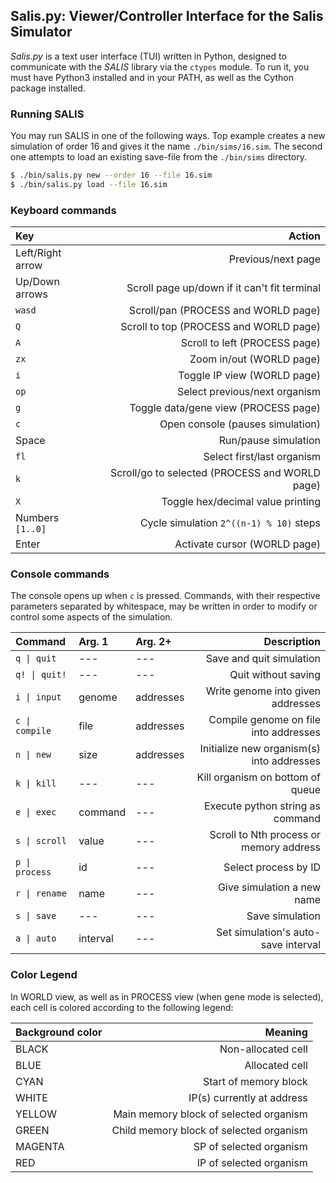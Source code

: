 ## Salis.py: Viewer/Controller Interface for the Salis Simulator
*Salis.py* is a text user interface (TUI) written in Python, designed to
communicate with the *SALIS* library via the `ctypes` module. To run it, you
must have Python3 installed and in your PATH, as well as the Cython package
installed.

### Running SALIS
You may run SALIS in one of the following ways. Top example creates a new
simulation of order 16 and gives it the name `./bin/sims/16.sim`. The second
one attempts to load an existing save-file from the `./bin/sims` directory.
```bash
$ ./bin/salis.py new --order 16 --file 16.sim
$ ./bin/salis.py load --file 16.sim
```

### Keyboard commands
|Key |Action |
|:---|------:|
|Left/Right arrow |Previous/next page |
|Up/Down arrows   |Scroll page up/down if it can't fit terminal |
|`wasd`           |Scroll/pan (PROCESS and WORLD page) |
|`Q`              |Scroll to top (PROCESS and WORLD page) |
|`A`              |Scroll to left (PROCESS page) |
|`zx`             |Zoom in/out (WORLD page) |
|`i`              |Toggle IP view (WORLD page) |
|`op`             |Select previous/next organism |
|`g`              |Toggle data/gene view (PROCESS page) |
|`c`              |Open console (pauses simulation) |
|Space            |Run/pause simulation |
|`fl`             |Select first/last organism |
|`k`              |Scroll/go to selected (PROCESS and WORLD page) |
|`X`              |Toggle hex/decimal value printing |
|Numbers `[1..0]` |Cycle simulation `2^((n-1) % 10)` steps |
|Enter            |Activate cursor (WORLD page) |

### Console commands
The console opens up when `c` is pressed. Commands, with their respective
parameters separated by whitespace, may be written in order to modify or
control some aspects of the simulation.

|Command |Arg. 1 |Arg. 2+ |Description |
|:-------|:------|:-------|-----------:|
|`q \| quit`    |---      |---       |Save and quit simulation |
|`q! \| quit!`  |---      |---       |Quit without saving |
|`i \| input`   |genome   |addresses |Write genome into given addresses |
|`c \| compile` |file     |addresses |Compile genome on file into addresses |
|`n \| new`     |size     |addresses |Initialize new organism(s) into addresses |
|`k \| kill`    |---      |---       |Kill organism on bottom of queue |
|`e \| exec`    |command  |---       |Execute python string as command |
|`s \| scroll`  |value    |---       |Scroll to Nth process or memory address |
|`p \| process` |id       |---       |Select process by ID |
|`r \| rename`  |name     |---       |Give simulation a new name |
|`s \| save`    |---      |---       |Save simulation |
|`a \| auto`    |interval |---       |Set simulation's auto-save interval |

### Color Legend
In WORLD view, as well as in PROCESS view (when gene mode is selected), each
cell is colored according to the following legend:

|Background color |Meaning |
|:----------------|-------:|
|BLACK   |Non-allocated cell |
|BLUE    |Allocated cell |
|CYAN    |Start of memory block |
|WHITE   |IP(s) currently at address |
|YELLOW  |Main memory block of selected organism |
|GREEN   |Child memory block of selected organism |
|MAGENTA |SP of selected organism |
|RED     |IP of selected organism |
